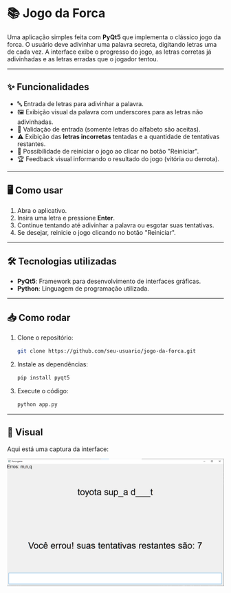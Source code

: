 # 📚 Jogo da Forca

Uma aplicação simples feita com **PyQt5** que implementa o clássico jogo da forca. O usuário deve adivinhar uma palavra secreta, digitando letras uma de cada vez. A interface exibe o progresso do jogo, as letras corretas já adivinhadas e as letras erradas que o jogador tentou.

---

## ✨ Funcionalidades

- 🔤 Entrada de letras para adivinhar a palavra.
- 🖼️ Exibição visual da palavra com underscores para as letras não adivinhadas.
- 🚫 Validação de entrada (somente letras do alfabeto são aceitas).
- ⚠️ Exibição das **letras incorretas** tentadas e a quantidade de tentativas restantes.
- 🔄 Possibilidade de reiniciar o jogo ao clicar no botão "Reiniciar".
- 🏆 Feedback visual informando o resultado do jogo (vitória ou derrota).

---

## 🖥️ Como usar

1. Abra o aplicativo.
2. Insira uma letra e pressione **Enter**.
3. Continue tentando até adivinhar a palavra ou esgotar suas tentativas.
4. Se desejar, reinicie o jogo clicando no botão "Reiniciar".

---

## 🛠️ Tecnologias utilizadas

- **PyQt5**: Framework para desenvolvimento de interfaces gráficas.
- **Python**: Linguagem de programação utilizada.

---

## 📥 Como rodar

1. Clone o repositório:

    ```bash
    git clone https://github.com/seu-usuario/jogo-da-forca.git
    ```

2. Instale as dependências:

    ```bash
    pip install pyqt5
    ```

3. Execute o código:

    ```bash
    python app.py
    ```

---

## 🎨 Visual

Aqui está uma captura da interface:

![Captura da tela do jogo](https://raw.githubusercontent.com/alisonSilvaa/py-forca-game/refs/heads/main/version%201.1.0.png)
